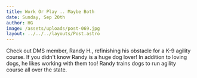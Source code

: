 ```yaml
---
title: Work Or Play .. Maybe Both
date: Sunday, Sep 20th
author: HG
image: /assets/uploads/post-069.jpg
layout: ../../../layouts/Post.astro
---
```


Check out DMS member, Randy H., refinishing his obstacle for a K-9 agility course. If you didn't know Randy is a huge dog lover! In addition to loving dogs, he likes working with them too! Randy trains dogs to run agility course all over the state.
